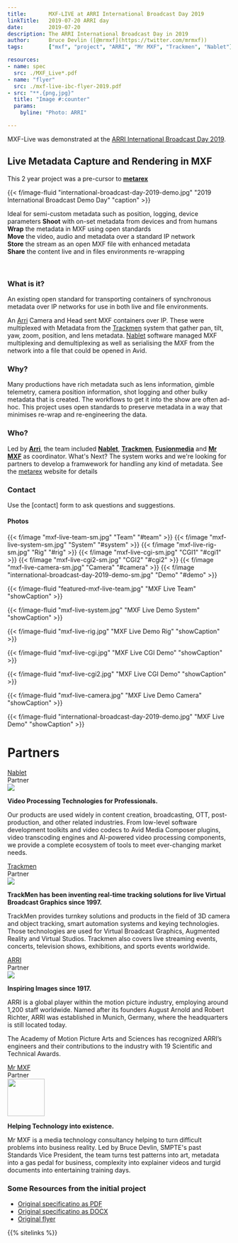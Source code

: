 ```yaml
---
title:       MXF-LIVE at ARRI International Broadcast Day 2019
linkTitle:   2019-07-20 ARRI day
date:        2019-07-20
description: The ARRI International Broadcast Day in 2019
author:      Bruce Devlin ([@mrmxf](https://twitter.com/mrmxf))
tags:        ["mxf", "project", "ARRI", "Mr MXF", "Trackmen", "Nablet"]

resources:
- name: spec
  src: ./MXF_Live*.pdf
- name: "flyer"
  src: ./mxf-live-ibc-flyer-2019.pdf
- src: "**.{png,jpg}"
  title: "Image #:counter"
  params:
    byline: "Photo: ARRI"

---
```


MXF-Live was demonstrated at the [ARRI International Broadcast Day 2019](https://www.arri.com/en/solutions/broadcast/broadcast-day-2019).

## Live Metadata Capture and Rendering in MXF

This 2 year project was a pre-cursor to **[metarex]**

{{< f/image-fluid  "international-broadcast-day-2019-demo.jpg" "2019 International Broadcast Demo Day" "caption" >}}

Ideal for semi-custom metadata such as position,  logging, device parameters
**Shoot** with on-set metadata from devices and from humans<br>
**Wrap** the metadata in MXF using open standards<br>
**Move** the video, audio and metadata over a standard IP network<br>
**Store** the stream as an open MXF file with enhanced metadata<br>
**Share** the content live and in files environments re-wrapping

<a id="what" style="float:none;clear:both;">&nbsp;</a>

### What is it?

An existing open standard for transporting containers of synchronous metadata over
IP networks for use in both live and file environments.

An [Arri] Camera and Head sent MXF containers over IP. These were multiplexed with
Metadata from the [Trackmen] system that gather pan, tilt, yaw, zoom, position,
and lens metadata. [Nablet] software managed MXF multiplexing and demultiplexing
as well as serialising the MXF from the network into a file that could be
opened in Avid.

<a id="why" ></a>

### Why?

Many productions have rich metadata such as lens information, gimble telemetry, camera position information, shot logging and other bulky metadata that is created. The workflows to get it into the show are often ad-hoc. This project uses open standards to preserve metadata in a way that minimises re-wrap and re-engineering the data.

<a id="who" ></a>

### Who?

Led by **[Arri]**, the team included **[Nablet]**, **[Trackmen]**, **[Fusionmedia]** and **[Mr MXF]** as coordinator. What's Next? The system works and we're looking for partners to develop a framwework for handling any kind of metadata. See the [metarex] website for details

### Contact

Use the [contact] form to ask questions and suggestions.

#### Photos

<div class="ui tiny images">
{{< f/image "mxf-live-team-sm.jpg"                         "Team"   "#team" >}}
{{< f/image "mxf-live-system-sm.jpg"                       "System" "#system" >}}
{{< f/image "mxf-live-rig-sm.jpg"                          "Rig"    "#rig" >}}
{{< f/image "mxf-live-cgi-sm.jpg"                          "CGI1"   "#cgi1" >}}
{{< f/image "mxf-live-cgi2-sm.jpg"                         "CGI2"   "#cgi2" >}}
{{< f/image "mxf-live-camera-sm.jpg"                       "Camera" "#camera" >}}
{{< f/image "international-broadcast-day-2019-demo-sm.jpg" "Demo"   "#demo" >}}
</div>

<a id="team"></a>

{{< f/image-fluid  "featured-mxf-live-team.jpg" "MXF Live Team" "showCaption" >}}

<a id="system" ></a>

{{< f/image-fluid  "mxf-live-system.jpg" "MXF Live Demo System" "showCaption" >}}

<a id="rig" ></a>

{{< f/image-fluid  "mxf-live-rig.jpg" "MXF Live Demo Rig" "showCaption" >}}

<a id="cgi1" ></a>

{{< f/image-fluid  "mxf-live-cgi.jpg" "MXF Live CGI Demo" "showCaption" >}}

<a id="cgi2" ></a>

{{< f/image-fluid  "mxf-live-cgi2.jpg" "MXF Live CGI Demo" "showCaption" >}}

<a id="camera" ></a>

{{< f/image-fluid  "mxf-live-camera.jpg" "MXF Live Demo Camera" "showCaption" >}}

<a id="demo" ></a>

{{< f/image-fluid  "international-broadcast-day-2019-demo.jpg" "MXF Live Demo" "showCaption" >}}

# Partners

<a id="nablet"></a>
<div class="ui horizontal fluid card">
  <div class="content">
    <div class="header">
      <a target="_blank" href="https://nablet.com">Nablet</a>
    </div>
    <div class="meta">
      <span class="category">Partner</span>
    </div>
    <div class="description">
    <div class="ui small right floated image">
      <img src="logo-nablet.png">
    </div>
      <p><strong>Video Processing Technologies for Professionals.</strong>
      </p>
      <p>Our products are used widely in content creation, broadcasting, OTT,
         post-production, and other related industries. From low-level software
         development toolkits and video codecs to Avid Media Composer plugins,
         video transcoding engines and AI-powered video processing components,
         we provide a complete ecosystem of tools to meet ever-changing market needs.
      </p>
    </div>
  </div>
</div>

<a id="trackmen"></a>
<div class="ui horizontal fluid card">
  <div class="content">
    <div class="header">
      <a target="_blank" href="https://www.trackmen.de/">Trackmen</a>
    </div>
    <div class="meta">
      <span class="category">Partner</span>
    </div>
    <div class="description">
    <div class="ui small right floated image">
      <img src="logo-trackmen.jpg">
    </div>
      <p><strong>TrackMen has been inventing real-time tracking solutions
          for live Virtual Broadcast Graphics since 1997.</strong>
      </p>
      <p>TrackMen provides turnkey solutions and products in the field of 3D
         camera and object tracking, smart automation systems and keying
         technologies. Those technologies are used for Virtual Broadcast
         Graphics, Augmented Reality and Virtual Studios. Trackmen also covers
         live streaming events, concerts, television shows, exhibitions,
         and sports events worldwide.
      </p>
    </div>
  </div>
</div>

<a id="arri"></a>
<div class="ui horizontal fluid card">
  <div class="content">
    <div class="header">
      <a target="_blank" href="https://arri.com">ARRI</a>
    </div>
    <div class="meta">
      <span class="category">Partner</span>
    </div>
    <div class="description">
    <div class="ui tiny right floated image">
      <img src="logo-arri.svg">
    </div>
      <p><strong>Inspiring Images since 1917.</strong></p>
      <p>ARRI is a global player within the motion picture industry, employing
       around 1,200 staff worldwide. Named after its founders August Arnold and
       Robert Richter, ARRI was established in Munich, Germany, where the
       headquarters is still located today.</p>
       <p>The Academy of Motion Picture Arts and Sciences has recognized ARRI’s
       engineers and their contributions to the industry with 19 Scientific and
       Technical Awards.</p>
    </div>
  </div>
</div>

<a id="mrmxf"></a>
<div class="ui horizontal fluid card">
  <div class="content">
    <div class="header">
      <a target="_blank" href="https://mrmxf.com">Mr MXF</a>
    </div>
    <div class="meta">
      <span class="category">Partner</span>
    </div>
    <div class="description">
    <div class="ui tiny right floated image" >
      <img src="logo-mrmxf.svg" style="height:6em;">
    </div>
      <p><strong>Helping Technology into existence.</strong></p>
      <p>Mr MXF is a media technology consultancy helping to turn difficult
      problems into business reality. Led by Bruce Devlin, SMPTE's past
      Standards Vice President, the team turns test patterns into art, metadata
      into a gas pedal for business, complexity into explainer videos and
      turgid documents into entertaining training days.
      </p>
    </div>
  </div>
</div>

### Some Resources from the initial project

* <i class="file pdf outline icon"></i>[Original specificatino as PDF](/downloads/mxf-live/MXF_Live_Streaming_Specification_Draft_v.100_2019-10-23.pdf)
* <i class="file word icon"></i>[Original specificatino as DOCX](/downloads/mxf-live/metastream-specification(github).docx)
* <i class="file pdf outline icon"></i>[Original flyer](/downloads/mxf-live/mxf-live-ibc-flyer-2019.pdf)

[metarex]:      https://metarex.media
[arri]:         #arri
[nablet]:       #nablet
[mr mxf]:       #mrmxf
[trackmen]:     #trackmen
[fusionmedia]:  mailto:kevin@fusionmedia.uk.com

{{% sitelinks %}}
